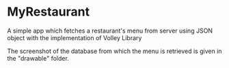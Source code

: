 # MyRestaurant
A simple app which fetches a restaurant's menu from server using JSON object with the implementation of Volley Library

The screenshot of the database from which the menu is retrieved is given in the "drawable" folder.
